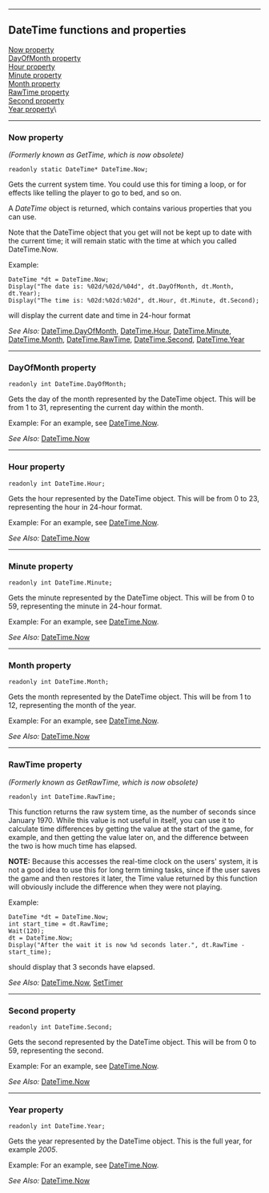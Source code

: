 


------------------------------------------------------------------------

DateTime functions and properties
---------------------------------

[Now property](#DateTime.Now)\
[DayOfMonth property](#DateTime.DayOfMonth)\
[Hour property](#DateTime.Hour)\
[Minute property](#DateTime.Minute)\
[Month property](#DateTime.Month)\
[RawTime property](#DateTime.RawTime)\
[Second property](#DateTime.Second)\
[Year property](#DateTime.Year)\

------------------------------------------------------------------------



### Now property

*(Formerly known as GetTime, which is now obsolete)*

    readonly static DateTime* DateTime.Now;

Gets the current system time. You could use this for timing a loop, or
for effects like telling the player to go to bed, and so on.

A *DateTime* object is returned, which contains various properties that
you can use.

Note that the DateTime object that you get will not be kept up to date
with the current time; it will remain static with the time at which you
called DateTime.Now.

Example:

    DateTime *dt = DateTime.Now;
    Display("The date is: %02d/%02d/%04d", dt.DayOfMonth, dt.Month, dt.Year);
    Display("The time is: %02d:%02d:%02d", dt.Hour, dt.Minute, dt.Second);

will display the current date and time in 24-hour format

*See Also:* [DateTime.DayOfMonth](ags48#DateTime.DayOfMonth),
[DateTime.Hour](ags48#DateTime.Hour),
[DateTime.Minute](ags48#DateTime.Minute),
[DateTime.Month](ags48#DateTime.Month),
[DateTime.RawTime](ags48#DateTime.RawTime),
[DateTime.Second](ags48#DateTime.Second),
[DateTime.Year](ags48#DateTime.Year)

------------------------------------------------------------------------



### DayOfMonth property

    readonly int DateTime.DayOfMonth;

Gets the day of the month represented by the DateTime object. This will
be from 1 to 31, representing the current day within the month.

Example: For an example, see [DateTime.Now](ags48#DateTime.Now).

*See Also:* [DateTime.Now](ags48#DateTime.Now)

------------------------------------------------------------------------



### Hour property

    readonly int DateTime.Hour;

Gets the hour represented by the DateTime object. This will be from 0 to
23, representing the hour in 24-hour format.

Example: For an example, see [DateTime.Now](ags48#DateTime.Now).

*See Also:* [DateTime.Now](ags48#DateTime.Now)

------------------------------------------------------------------------



### Minute property

    readonly int DateTime.Minute;

Gets the minute represented by the DateTime object. This will be from 0
to 59, representing the minute in 24-hour format.

Example: For an example, see [DateTime.Now](ags48#DateTime.Now).

*See Also:* [DateTime.Now](ags48#DateTime.Now)

------------------------------------------------------------------------



### Month property

    readonly int DateTime.Month;

Gets the month represented by the DateTime object. This will be from 1
to 12, representing the month of the year.

Example: For an example, see [DateTime.Now](ags48#DateTime.Now).

*See Also:* [DateTime.Now](ags48#DateTime.Now)

------------------------------------------------------------------------



### RawTime property

*(Formerly known as GetRawTime, which is now obsolete)*

    readonly int DateTime.RawTime;

This function returns the raw system time, as the number of seconds
since January 1970. While this value is not useful in itself, you can
use it to calculate time differences by getting the value at the start
of the game, for example, and then getting the value later on, and the
difference between the two is how much time has elapsed.

**NOTE:** Because this accesses the real-time clock on the users'
system, it is not a good idea to use this for long term timing tasks,
since if the user saves the game and then restores it later, the Time
value returned by this function will obviously include the difference
when they were not playing.

Example:

    DateTime *dt = DateTime.Now;
    int start_time = dt.RawTime;
    Wait(120);
    dt = DateTime.Now;
    Display("After the wait it is now %d seconds later.", dt.RawTime - start_time);

should display that 3 seconds have elapsed.

*See Also:* [DateTime.Now](ags48#DateTime.Now),
[SetTimer](ags54#SetTimer)

------------------------------------------------------------------------



### Second property

    readonly int DateTime.Second;

Gets the second represented by the DateTime object. This will be from 0
to 59, representing the second.

Example: For an example, see [DateTime.Now](ags48#DateTime.Now).

*See Also:* [DateTime.Now](ags48#DateTime.Now)

------------------------------------------------------------------------



### Year property

    readonly int DateTime.Year;

Gets the year represented by the DateTime object. This is the full year,
for example *2005*.

Example: For an example, see [DateTime.Now](ags48#DateTime.Now).

*See Also:* [DateTime.Now](ags48#DateTime.Now)

